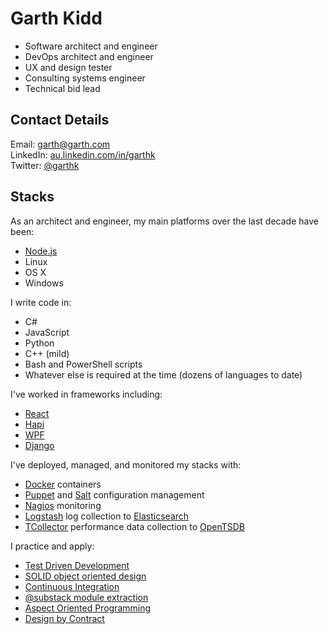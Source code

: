 # Garth Kidd

* Software architect and engineer
* DevOps architect and engineer
* UX and design tester
* Consulting systems engineer
* Technical bid lead

## Contact Details

Email: [garth@garth.com](mailto:garth@garthk.com)  
LinkedIn: [au.linkedin.com/in/garthk](https://www.linkedin.com/in/garthk)  
Twitter: [@garthk](https://twitter.com/garthk)

## Stacks

As an architect and engineer, my main platforms over the last decade have been:

* [Node.js](https://nodejs.org)
* Linux
* OS X
* Windows

I write code in:

* C#
* JavaScript
* Python
* C++ (mild)
* Bash and PowerShell scripts
* Whatever else is required at the time (dozens of languages to date)

I've worked in frameworks including:

* [React](https://facebook.github.io/react/)
* [Hapi](http://hapijs.com)
* [WPF](https://msdn.microsoft.com/en-us/library/ms754130(v=vs.110).aspx)
* [Django](https://www.djangoproject.com)

I've deployed, managed, and monitored my stacks with:

* [Docker](https://www.docker.com) containers
* [Puppet](https://puppetlabs.com) and [Salt](http://saltstack.com) configuration management
* [Nagios](https://www.nagios.org) monitoring
* [Logstash](https://www.elastic.co/products/logstash) log collection to 
  [Elasticsearch](https://www.elastic.co/products/elasticsearch)
* [TCollector](http://opentsdb.net/docs/build/html/user_guide/utilities/tcollector.html)
  performance data collection to [OpenTSDB](http://opentsdb.net)

I practice and apply:

* [Test Driven Development](http://en.wikipedia.org/wiki/Test-driven_development)
* [SOLID object oriented design](http://en.wikipedia.org/wiki/SOLID_(object-oriented_design))
* [Continuous Integration](http://en.wikipedia.org/wiki/Continuous_integration)
* [@substack module extraction](http://substack.net/how_I_write_modules)
* [Aspect Oriented Programming](http://en.wikipedia.org/wiki/Aspect-oriented_programming)
* [Design by Contract](http://en.wikipedia.org/wiki/Design_by_contract)
